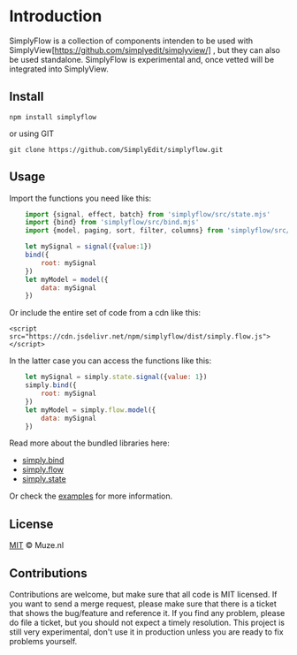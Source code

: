 # Introduction

SimplyFlow is a collection of components intenden to be used with SimplyView[https://github.com/simplyedit/simplyview/]
, but they can also be used standalone. SimplyFlow is experimental and, once vetted
will be integrated into SimplyView.

## Install


```shell
npm install simplyflow
```

or using GIT

```shell
git clone https://github.com/SimplyEdit/simplyflow.git
```

## Usage

Import the functions you need like this:
```javascript
	import {signal, effect, batch} from 'simplyflow/src/state.mjs'
	import {bind} from 'simplyflow/src/bind.mjs'
	import {model, paging, sort, filter, columns} from 'simplyflow/src/model.mjs'

	let mySignal = signal({value:1})
	bind({
		root: mySignal
	})
	let myModel = model({
		data: mySignal
	})
```

Or include the entire set of code from a cdn like this:
```
<script src="https://cdn.jsdelivr.net/npm/simplyflow/dist/simply.flow.js"></script>
```

In the latter case you can access the functions like this:
```javascript
	let mySignal = simply.state.signal({value: 1})
	simply.bind({
		root: mySignal
	})
	let myModel = simply.flow.model({
		data: mySignal
	})
```

Read more about the bundled libraries here:
- [simply.bind](docs/bind.md)
- [simply.flow](docs/flow.md)
- [simply.state](docs/state.md)

Or check the [examples](examples/) for more information.

## License

[MIT](LICENSE) &copy; Muze.nl

## Contributions

Contributions are welcome, but make sure that all code is MIT licensed. If you want to send a merge request, please make sure that there is a ticket that shows the bug/feature and reference it. If you find any problem, please do file a ticket, but you should not expect a timely resolution. This project is still very experimental, don't use it in production unless you are ready to fix problems yourself.
